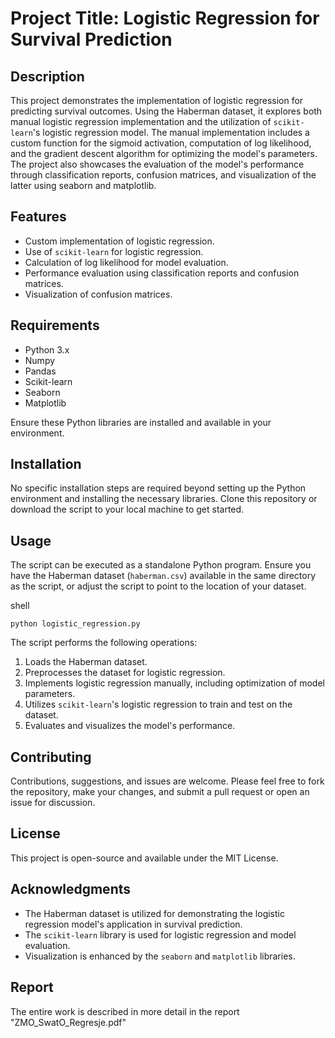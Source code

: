 
# Project Title: Logistic Regression for Survival Prediction

## Description

This project demonstrates the implementation of logistic regression for predicting survival outcomes. Using the Haberman dataset, it explores both manual logistic regression implementation and the utilization of `scikit-learn`'s logistic regression model. The manual implementation includes a custom function for the sigmoid activation, computation of log likelihood, and the gradient descent algorithm for optimizing the model's parameters. The project also showcases the evaluation of the model's performance through classification reports, confusion matrices, and visualization of the latter using seaborn and matplotlib.

## Features

-   Custom implementation of logistic regression.
-   Use of `scikit-learn` for logistic regression.
-   Calculation of log likelihood for model evaluation.
-   Performance evaluation using classification reports and confusion matrices.
-   Visualization of confusion matrices.

## Requirements

-   Python 3.x
-   Numpy
-   Pandas
-   Scikit-learn
-   Seaborn
-   Matplotlib

Ensure these Python libraries are installed and available in your environment.

## Installation

No specific installation steps are required beyond setting up the Python environment and installing the necessary libraries. Clone this repository or download the script to your local machine to get started.

## Usage

The script can be executed as a standalone Python program. Ensure you have the Haberman dataset (`haberman.csv`) available in the same directory as the script, or adjust the script to point to the location of your dataset.

shell

`python logistic_regression.py` 

The script performs the following operations:

1.  Loads the Haberman dataset.
2.  Preprocesses the dataset for logistic regression.
3.  Implements logistic regression manually, including optimization of model parameters.
4.  Utilizes `scikit-learn`'s logistic regression to train and test on the dataset.
5.  Evaluates and visualizes the model's performance.

## Contributing

Contributions, suggestions, and issues are welcome. Please feel free to fork the repository, make your changes, and submit a pull request or open an issue for discussion.

## License

This project is open-source and available under the MIT License.

## Acknowledgments

-   The Haberman dataset is utilized for demonstrating the logistic regression model's application in survival prediction.
-   The `scikit-learn` library is used for logistic regression and model evaluation.
-   Visualization is enhanced by the `seaborn` and `matplotlib` libraries.

## Report
The entire work is described in more detail in the report "ZMO_SwatO_Regresje.pdf"
